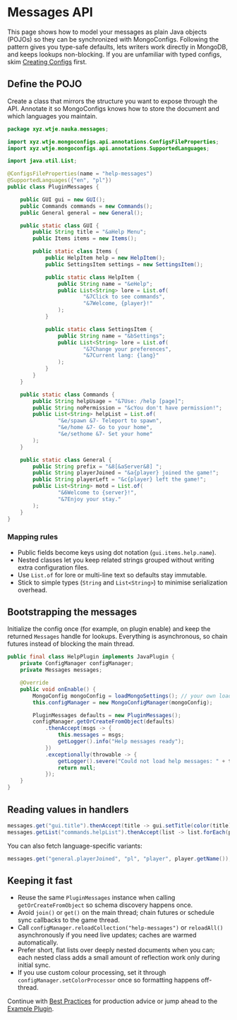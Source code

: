 ﻿# Messages API

This page shows how to model your messages as plain Java objects (POJOs) so they can be synchronized with MongoConfigs. Following the pattern gives you type-safe defaults, lets writers work directly in MongoDB, and keeps lookups non-blocking. If you are unfamiliar with typed configs, skim [Creating Configs](Creating-Configs) first.

## Define the POJO

Create a class that mirrors the structure you want to expose through the API. Annotate it so MongoConfigs knows how to store the document and which languages you maintain.

```java
package xyz.wtje.nauka.messages;

import xyz.wtje.mongoconfigs.api.annotations.ConfigsFileProperties;
import xyz.wtje.mongoconfigs.api.annotations.SupportedLanguages;

import java.util.List;

@ConfigsFileProperties(name = "help-messages")
@SupportedLanguages({"en", "pl"})
public class PluginMessages {

    public GUI gui = new GUI();
    public Commands commands = new Commands();
    public General general = new General();

    public static class GUI {
        public String title = "&aHelp Menu";
        public Items items = new Items();

        public static class Items {
            public HelpItem help = new HelpItem();
            public SettingsItem settings = new SettingsItem();

            public static class HelpItem {
                public String name = "&eHelp";
                public List<String> lore = List.of(
                        "&7Click to see commands",
                        "&7Welcome, {player}!"
                );
            }

            public static class SettingsItem {
                public String name = "&bSettings";
                public List<String> lore = List.of(
                        "&7Change your preferences",
                        "&7Current lang: {lang}"
                );
            }
        }
    }

    public static class Commands {
        public String helpUsage = "&7Use: /help [page]";
        public String noPermission = "&cYou don't have permission!";
        public List<String> helpList = List.of(
                "&e/spawn &7- Teleport to spawn",
                "&e/home &7- Go to your home",
                "&e/sethome &7- Set your home"
        );
    }

    public static class General {
        public String prefix = "&8[&aServer&8] ";
        public String playerJoined = "&a{player} joined the game!";
        public String playerLeft = "&c{player} left the game!";
        public List<String> motd = List.of(
                "&6Welcome to {server}!",
                "&7Enjoy your stay."
        );
    }
}
```

### Mapping rules

- Public fields become keys using dot notation (`gui.items.help.name`).
- Nested classes let you keep related strings grouped without writing extra configuration files.
- Use `List.of` for lore or multi-line text so defaults stay immutable.
- Stick to simple types (`String` and `List<String>`) to minimise serialization overhead.

## Bootstrapping the messages

Initialize the config once (for example, on plugin enable) and keep the returned `Messages` handle for lookups. Everything is asynchronous, so chain futures instead of blocking the main thread.

```java
public final class HelpPlugin implements JavaPlugin {
    private ConfigManager configManager;
    private Messages messages;

    @Override
    public void onEnable() {
        MongoConfig mongoConfig = loadMongoSettings(); // your own loader
        this.configManager = new MongoConfigManager(mongoConfig);

        PluginMessages defaults = new PluginMessages();
        configManager.getOrCreateFromObject(defaults)
            .thenAccept(msgs -> {
                this.messages = msgs;
                getLogger().info("Help messages ready");
            })
            .exceptionally(throwable -> {
                getLogger().severe("Could not load help messages: " + throwable.getMessage());
                return null;
            });
    }
}
```

## Reading values in handlers

```java
messages.get("gui.title").thenAccept(title -> gui.setTitle(color(title)));
messages.getList("commands.helpList").thenAccept(list -> list.forEach(player::sendMessage));
```

You can also fetch language-specific variants:

```java
messages.get("general.playerJoined", "pl", "player", player.getName());
```

## Keeping it fast

- Reuse the same `PluginMessages` instance when calling `getOrCreateFromObject` so schema discovery happens once.
- Avoid `join()` or `get()` on the main thread; chain futures or schedule sync callbacks to the game thread.
- Call `configManager.reloadCollection("help-messages")` or `reloadAll()` asynchronously if you need live updates; caches are warmed automatically.
- Prefer short, flat lists over deeply nested documents when you can; each nested class adds a small amount of reflection work only during initial sync.
- If you use custom colour processing, set it through `configManager.setColorProcessor` once so formatting happens off-thread.

Continue with [Best Practices](Best-Practices) for production advice or jump ahead to the [Example Plugin](Example-Plugin).
